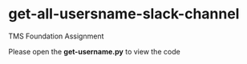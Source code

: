 # get-all-usersname-slack-channel
TMS Foundation Assignment 

Please open the  **get-username.py** to view the code
